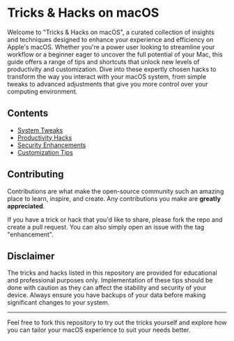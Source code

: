 # Tricks & Hacks on macOS

Welcome to "Tricks & Hacks on macOS", a curated collection of insights and techniques designed to enhance your experience and efficiency on Apple's macOS. Whether you're a power user looking to streamline your workflow or a beginner eager to uncover the full potential of your Mac, this guide offers a range of tips and shortcuts that unlock new levels of productivity and customization. Dive into these expertly chosen hacks to transform the way you interact with your macOS system, from simple tweaks to advanced adjustments that give you more control over your computing environment.

## Contents

- [System Tweaks](#system-tweaks)
- [Productivity Hacks](#productivity-hacks)
- [Security Enhancements](#security-enhancements)
- [Customization Tips](#customization-tips)

## Contributing

Contributions are what make the open-source community such an amazing place to learn, inspire, and create. Any contributions you make are **greatly appreciated**.

If you have a trick or hack that you'd like to share, please fork the repo and create a pull request. You can also simply open an issue with the tag "enhancement".

## Disclaimer

The tricks and hacks listed in this repository are provided for educational and professional purposes only. Implementation of these tips should be done with caution as they can affect the stability and security of your device. Always ensure you have backups of your data before making significant changes to your system.

---

Feel free to fork this repository to try out the tricks yourself and explore how you can tailor your macOS experience to suit your needs better.
